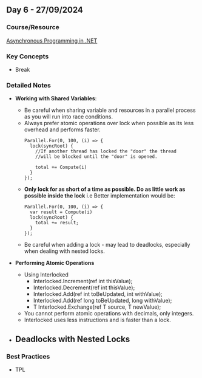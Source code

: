 ## **Day 6 - 27/09/2024**

### **Course/Resource**  
[Asynchronous Programming in .NET](https://app.pluralsight.com/ilx/video-courses/5ea19dbe-1a34-4df1-8320-5c3198bcabdf)

### **Key Concepts**
- Break 

### **Detailed Notes**
- **Working with Shared Variables**:
  - Be careful when sharing variable and resources in a parallel process as you will run into race conditions.
  - Always prefer atomic operations over lock when possible as its less overhead and performs faster.
    ```
    Parallel.For(0, 100, (i) => {
      lock(syncRoot) {
        //If another thread has locked the "door" the thread 
        //will be blocked until the "door" is opened.
        
        total += Compute(i)
      }
    });
    ```
  - **Only lock for as short of a time as possible. Do as little work as possible inside the lock** i.e Better implementation would be:
    ```
    Parallel.For(0, 100, (i) => {
      var result = Compute(i)
      lock(syncRoot) {
        total += result;
      }
    });
    ```
  - Be careful when adding a lock - may lead to deadlocks, especially when dealing with nested locks. 

- **Performing Atomic Operations**
  - Using Interlocked
    - Interlocked.Increment(ref int thisValue);
    - Interlocked.Decrement(ref int thisValue);
    - Interlocked.Add(ref int toBeUpdated, int withValue);
    - Interlocked.Add(ref long toBeUpdated, long withValue);
    - T Interlocked.Exchange<T>(ref T source, T newValue);
  - You cannot perform atomic operations with decimals, only integers.
  - Interlocked uses less instructions and is faster than a lock.

- **Deadlocks with Nested Locks**
  - 

### Best Practices
- TPL 